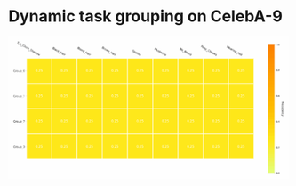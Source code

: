# Dynamic task grouping on CelebA-9
![alt Dynamica grouping on CelebA-9](img/celeba9_0.4.gif "Dynamica grouping on CelebA-9")


